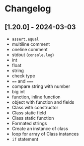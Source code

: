 # Changelog

## [1.20.0] - 2024-03-03

  - `assert.equal`
  - multiline comment
  - oneline comment
  - stdout (`console.log`)
  - int
  - float
  - string
  - check type
  - `==` and `===`
  - compare string with number
  - big int
  - function, inline function
  - object with function and fields
  - Class with constructor
  - Class static field
  - Class static function
  - Formated strings
  - Create an instance of class
  - loop for array of Class instances
  - `if` statement